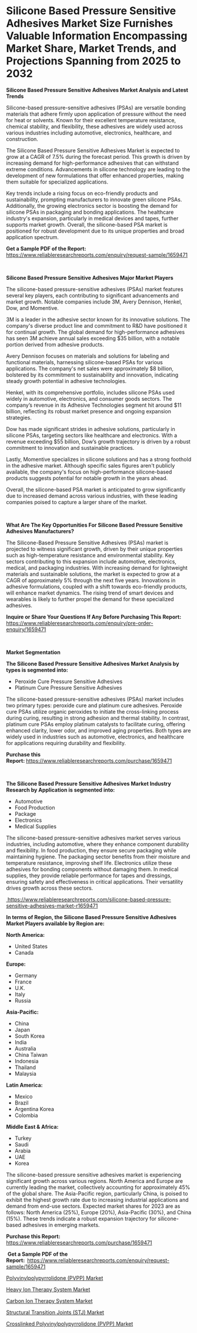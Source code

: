 <p><h1>Silicone Based Pressure Sensitive Adhesives Market Size Furnishes Valuable Information Encompassing Market Share, Market Trends, and Projections Spanning from 2025 to 2032</h1></p><p><strong>Silicone Based Pressure Sensitive Adhesives Market Analysis and Latest Trends</strong></p>
<p><p>Silicone-based pressure-sensitive adhesives (PSAs) are versatile bonding materials that adhere firmly upon application of pressure without the need for heat or solvents. Known for their excellent temperature resistance, chemical stability, and flexibility, these adhesives are widely used across various industries including automotive, electronics, healthcare, and construction. </p><p>The Silicone Based Pressure Sensitive Adhesives Market is expected to grow at a CAGR of 7.5% during the forecast period. This growth is driven by increasing demand for high-performance adhesives that can withstand extreme conditions. Advancements in silicone technology are leading to the development of new formulations that offer enhanced properties, making them suitable for specialized applications. </p><p>Key trends include a rising focus on eco-friendly products and sustainability, prompting manufacturers to innovate green silicone PSAs. Additionally, the growing electronics sector is boosting the demand for silicone PSAs in packaging and bonding applications. The healthcare industry's expansion, particularly in medical devices and tapes, further supports market growth. Overall, the silicone-based PSA market is positioned for robust development due to its unique properties and broad application spectrum.</p></p>
<p><strong>Get a Sample PDF of the Report:&nbsp;</strong> <a href="https://www.reliableresearchreports.com/enquiry/request-sample/1659471?utm_campaign=33&utm_medium=2&utm_source=Github&utm_content=ia&utm_term=23032025&utm_id=silicone-based-pressure-sensitive-adhesives">https://www.reliableresearchreports.com/enquiry/request-sample/1659471</a></p>
<p>&nbsp;</p>
<p><strong>Silicone Based Pressure Sensitive Adhesives Major Market Players</strong></p>
<p><p>The silicone-based pressure-sensitive adhesives (PSAs) market features several key players, each contributing to significant advancements and market growth. Notable companies include 3M, Avery Dennison, Henkel, Dow, and Momentive.</p><p>3M is a leader in the adhesive sector known for its innovative solutions. The company's diverse product line and commitment to R&D have positioned it for continual growth. The global demand for high-performance adhesives has seen 3M achieve annual sales exceeding $35 billion, with a notable portion derived from adhesive products.</p><p>Avery Dennison focuses on materials and solutions for labeling and functional materials, harnessing silicone-based PSAs for various applications. The company's net sales were approximately $8 billion, bolstered by its commitment to sustainability and innovation, indicating steady growth potential in adhesive technologies.</p><p>Henkel, with its comprehensive portfolio, includes silicone PSAs used widely in automotive, electronics, and consumer goods sectors. The company’s revenue in its Adhesive Technologies segment hit around $11 billion, reflecting its robust market presence and ongoing expansion strategies.</p><p>Dow has made significant strides in adhesive solutions, particularly in silicone PSAs, targeting sectors like healthcare and electronics. With a revenue exceeding $55 billion, Dow’s growth trajectory is driven by a robust commitment to innovation and sustainable practices.</p><p>Lastly, Momentive specializes in silicone solutions and has a strong foothold in the adhesive market. Although specific sales figures aren't publicly available, the company's focus on high-performance silicone-based products suggests potential for notable growth in the years ahead.</p><p>Overall, the silicone-based PSA market is anticipated to grow significantly due to increased demand across various industries, with these leading companies poised to capture a larger share of the market.</p></p>
<p>&nbsp;</p>
<p><strong>What Are The Key Opportunities For Silicone Based Pressure Sensitive Adhesives Manufacturers?</strong></p>
<p><p>The Silicone-Based Pressure Sensitive Adhesives (PSAs) market is projected to witness significant growth, driven by their unique properties such as high-temperature resistance and environmental stability. Key sectors contributing to this expansion include automotive, electronics, medical, and packaging industries. With increasing demand for lightweight materials and sustainable solutions, the market is expected to grow at a CAGR of approximately 5% through the next five years. Innovations in adhesive formulations, coupled with a shift towards eco-friendly products, will enhance market dynamics. The rising trend of smart devices and wearables is likely to further propel the demand for these specialized adhesives.</p></p>
<p><strong>Inquire or Share Your Questions If Any Before Purchasing This Report:</strong> <a href="https://www.reliableresearchreports.com/enquiry/pre-order-enquiry/1659471?utm_campaign=33&utm_medium=2&utm_source=Github&utm_content=ia&utm_term=23032025&utm_id=silicone-based-pressure-sensitive-adhesives">https://www.reliableresearchreports.com/enquiry/pre-order-enquiry/1659471</a></p>
<p>&nbsp;</p>
<p><strong>Market Segmentation</strong></p>
<p><strong>The Silicone Based Pressure Sensitive Adhesives Market Analysis by types is segmented into:</strong></p>
<p><ul><li>Peroxide Cure Pressure Sensitive Adhesives</li><li>Platinum Cure Pressure Sensitive Adhesives</li></ul></p>
<p><p>The silicone-based pressure-sensitive adhesives (PSAs) market includes two primary types: peroxide cure and platinum cure adhesives. Peroxide cure PSAs utilize organic peroxides to initiate the cross-linking process during curing, resulting in strong adhesion and thermal stability. In contrast, platinum cure PSAs employ platinum catalysts to facilitate curing, offering enhanced clarity, lower odor, and improved aging properties. Both types are widely used in industries such as automotive, electronics, and healthcare for applications requiring durability and flexibility.</p></p>
<p><strong>Purchase this Report:&nbsp;</strong><a href="https://www.reliableresearchreports.com/purchase/1659471?utm_campaign=33&utm_medium=2&utm_source=Github&utm_content=ia&utm_term=23032025&utm_id=silicone-based-pressure-sensitive-adhesives">https://www.reliableresearchreports.com/purchase/1659471</a></p>
<p>&nbsp;</p>
<p><strong>The Silicone Based Pressure Sensitive Adhesives Market Industry Research by Application is segmented into:</strong></p>
<p><ul><li>Automotive</li><li>Food Production</li><li>Package</li><li>Electronics</li><li>Medical Supplies</li></ul></p>
<p><p>The silicone-based pressure-sensitive adhesives market serves various industries, including automotive, where they enhance component durability and flexibility. In food production, they ensure secure packaging while maintaining hygiene. The packaging sector benefits from their moisture and temperature resistance, improving shelf life. Electronics utilize these adhesives for bonding components without damaging them. In medical supplies, they provide reliable performance for tapes and dressings, ensuring safety and effectiveness in critical applications. Their versatility drives growth across these sectors.</p></p>
<p><a href="https://www.reliableresearchreports.com/silicone-based-pressure-sensitive-adhesives-market-r1659471?utm_campaign=33&utm_medium=2&utm_source=Github&utm_content=ia&utm_term=23032025&utm_id=silicone-based-pressure-sensitive-adhesives">&nbsp;https://www.reliableresearchreports.com/silicone-based-pressure-sensitive-adhesives-market-r1659471</a></p>
<p><strong>In terms of Region, the Silicone Based Pressure Sensitive Adhesives Market Players available by Region are:</strong></p>
<p>
    <p> <strong> North America: </strong>
        <ul>
            <li>United States</li>
            <li>Canada</li>
        </ul>
        </p> 
    <p> <strong> Europe: </strong>
        <ul>
            <li>Germany</li>
            <li>France</li>
            <li>U.K.</li>
            <li>Italy</li>
            <li>Russia</li>
        </ul>
        </p> 
    <p> <strong> Asia-Pacific: </strong>
        <ul>
            <li>China</li>
            <li>Japan</li>
            <li>South Korea</li>
            <li>India</li>
            <li>Australia</li>
            <li>China Taiwan</li>
            <li>Indonesia</li>
            <li>Thailand</li>
            <li>Malaysia</li>
        </ul>
        </p> 
    <p> <strong> Latin America: </strong>
        <ul>
            <li>Mexico</li>
            <li>Brazil</li>
            <li>Argentina Korea</li>
            <li>Colombia</li>
        </ul>
        </p> 
    <p> <strong> Middle East & Africa: </strong>
        <ul>
            <li>Turkey</li>
            <li>Saudi</li>
            <li>Arabia</li>
            <li>UAE</li>
            <li>Korea</li>
        </ul>
    </p>
    </p>
<p><p>The silicone-based pressure sensitive adhesives market is experiencing significant growth across various regions. North America and Europe are currently leading the market, collectively accounting for approximately 45% of the global share. The Asia-Pacific region, particularly China, is poised to exhibit the highest growth rate due to increasing industrial applications and demand from end-use sectors. Expected market shares for 2023 are as follows: North America (25%), Europe (20%), Asia-Pacific (30%), and China (15%). These trends indicate a robust expansion trajectory for silicone-based adhesives in emerging markets.</p></p>
<p><strong>Purchase this Report: </strong><a href="https://www.reliableresearchreports.com/purchase/1659471?utm_campaign=33&utm_medium=2&utm_source=Github&utm_content=ia&utm_term=23032025&utm_id=silicone-based-pressure-sensitive-adhesives">https://www.reliableresearchreports.com/purchase/1659471</a></p>
<p>&nbsp;<strong>Get a Sample PDF of the Report:&nbsp;&nbsp;</strong><a href="https://www.reliableresearchreports.com/enquiry/request-sample/1659471?utm_campaign=33&utm_medium=2&utm_source=Github&utm_content=ia&utm_term=23032025&utm_id=silicone-based-pressure-sensitive-adhesives">https://www.reliableresearchreports.com/enquiry/request-sample/1659471</a></p>
<p><strong></strong></p>
<p><p><a href="https://github.com/palenjeppecd/Market-Research-Report-List-1/blob/main/polyvinylpolypyrrolidone-pvpp-market.md?utm_campaign=33&utm_medium=2&utm_source=Github&utm_content=ia&utm_term=23032025&utm_id=silicone-based-pressure-sensitive-adhesives">Polyvinylpolypyrrolidone (PVPP) Market</a></p><p><a href="https://github.com/sawrovpipolo/Market-Research-Report-List-1/blob/main/heavy-ion-therapy-system-market.md?utm_campaign=33&utm_medium=2&utm_source=Github&utm_content=ia&utm_term=23032025&utm_id=silicone-based-pressure-sensitive-adhesives">Heavy Ion Therapy System Market</a></p><p><a href="https://github.com/aarajlyre/Market-Research-Report-List-1/blob/main/carbon-ion-therapy-system-market.md?utm_campaign=33&utm_medium=2&utm_source=Github&utm_content=ia&utm_term=23032025&utm_id=silicone-based-pressure-sensitive-adhesives">Carbon Ion Therapy System Market</a></p><p><a href="https://github.com/raaschadonle/Market-Research-Report-List-1/blob/main/structural-transition-joints-stj-market.md?utm_campaign=33&utm_medium=2&utm_source=Github&utm_content=ia&utm_term=23032025&utm_id=silicone-based-pressure-sensitive-adhesives">Structural Transition Joints (STJ) Market</a></p><p><a href="https://github.com/kovasovitzzg/Market-Research-Report-List-1/blob/main/crosslinked-polyvinylpolypyrrolidone-pvpp-market.md?utm_campaign=33&utm_medium=2&utm_source=Github&utm_content=ia&utm_term=23032025&utm_id=silicone-based-pressure-sensitive-adhesives">Crosslinked Polyvinylpolypyrrolidone (PVPP) Market</a></p></p>